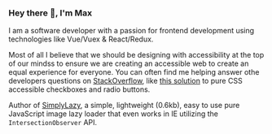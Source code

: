 ### Hey there 👋, I'm Max

I am a software developer with a passion for frontend development using technologies like Vue/Vuex & React/Redux.

Most of all I believe that we should be designing with accessibility at the top of our mindss to ensure we are creating an accessible web to create an equal experience for everyone. You can often find me helping answer othe developers questions on [StackOverflow](https://stackoverflow.com/users/4826740/maxshuty), like [this solution](https://stackoverflow.com/a/58570835/4826740) to pure CSS accessible checkboxes and radio buttons.

Author of [SimplyLazy](https://github.com/maxshuty/simply-lazy), a simple, lightweight (0.6kb), easy to use pure JavaScript image lazy loader that even works in IE utilizing the `IntersectionObserver` API.
